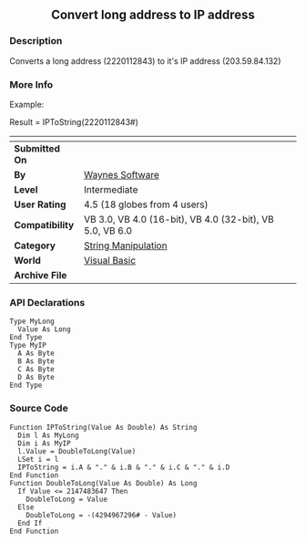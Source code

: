 ﻿<div align="center">

## Convert long address to IP address


</div>

### Description

Converts a long address (2220112843) to it's IP address (203.59.84.132)
 
### More Info
 
Example:

Result = IPToString(2220112843#)


<span>             |<span>
---                |---
**Submitted On**   |
**By**             |[Waynes Software](https://github.com/Planet-Source-Code/PSCIndex/blob/master/ByAuthor/waynes-software.md)
**Level**          |Intermediate
**User Rating**    |4.5 (18 globes from 4 users)
**Compatibility**  |VB 3\.0, VB 4\.0 \(16\-bit\), VB 4\.0 \(32\-bit\), VB 5\.0, VB 6\.0
**Category**       |[String Manipulation](https://github.com/Planet-Source-Code/PSCIndex/blob/master/ByCategory/string-manipulation__1-5.md)
**World**          |[Visual Basic](https://github.com/Planet-Source-Code/PSCIndex/blob/master/ByWorld/visual-basic.md)
**Archive File**   |[](https://github.com/Planet-Source-Code/waynes-software-convert-long-address-to-ip-address__1-6182/archive/master.zip)

### API Declarations

```
Type MyLong
  Value As Long
End Type
Type MyIP
  A As Byte
  B As Byte
  C As Byte
  D As Byte
End Type
```


### Source Code

```
Function IPToString(Value As Double) As String
  Dim l As MyLong
  Dim i As MyIP
  l.Value = DoubleToLong(Value)
  LSet i = l
  IPToString = i.A & "." & i.B & "." & i.C & "." & i.D
End Function
Function DoubleToLong(Value As Double) As Long
  If Value <= 2147483647 Then
    DoubleToLong = Value
  Else
    DoubleToLong = -(4294967296# - Value)
  End If
End Function
```

